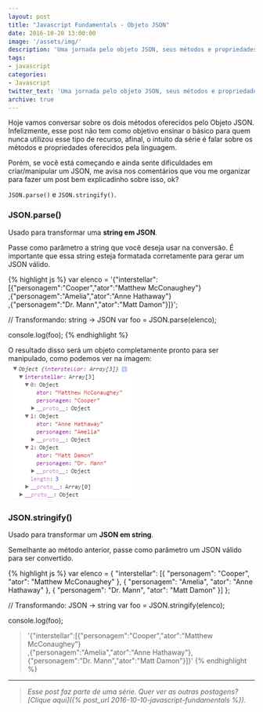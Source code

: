 ```yaml
---
layout: post
title: "Javascript Fundamentals - Objeto JSON"
date: 2016-10-20 13:00:00
image: '/assets/img/'
description: 'Uma jornada pelo objeto JSON, seus métodos e propriedades.'
tags:
- javascript
categories:
- Javascript
twitter_text: 'Uma jornada pelo objeto JSON, seus métodos e propriedades.'
archive: true
---
```


Hoje vamos conversar sobre os dois métodos oferecidos pelo Objeto JSON. Infelizmente, esse post não tem como objetivo ensinar o básico para quem nunca utilizou esse tipo de recurso, afinal, o intuito da série é falar sobre os métodos e propriedades oferecidos pela linguagem.

Porém, se você está começando e ainda sente dificuldades em criar/manipular um JSON, me avisa nos comentários que vou me organizar para fazer um post bem explicadinho sobre isso, ok?

`JSON.parse()` e `JSON.stringify()`.

### JSON.parse()

Usado para transformar uma **string em JSON**.

Passe como parâmetro a string que você deseja usar na conversão. É importante que essa string esteja formatada corretamente para gerar um JSON válido.

{% highlight js %}
var elenco = '{"interstellar":[{"personagem":"Cooper","ator":"Matthew McConaughey"}\
,{"personagem":"Amelia","ator":"Anne Hathaway"}\
,{"personagem":"Dr. Mann","ator":"Matt Damon"}]}';

// Transformando: string -> JSON
var foo = JSON.parse(elenco);

console.log(foo);
{% endhighlight %}

O resultado disso será um objeto completamente pronto para ser manipulado, como podemos ver na imagem:
![Resultado](../assets/img/posts/javascript-fundamentals-json-01.PNG)

### JSON.stringify()

Usado para transformar um **JSON em string**.

Semelhante ao método anterior, passe como parâmetro um JSON válido para ser convertido.

{% highlight js %}
var elenco = {
    "interstellar": [{
        "personagem": "Cooper",
        "ator": "Matthew McConaughey"
    }, {
        "personagem": "Amelia",
        "ator": "Anne Hathaway"
    }, {
        "personagem": "Dr. Mann",
        "ator": "Matt Damon"
    }]
};

// Transformando: JSON -> string
var foo = JSON.stringify(elenco);

console.log(foo);
> '{"interstellar":[{"personagem":"Cooper","ator":"Matthew McConaughey"}\
,{"personagem":"Amelia","ator":"Anne Hathaway"},{"personagem":"Dr. Mann","ator":"Matt Damon"}]}'
{% endhighlight %}


---

> _Esse post faz parte de uma série. Quer ver as outras postagens? [Clique aqui]({% post_url 2016-10-10-javascript-fundamentals %})._